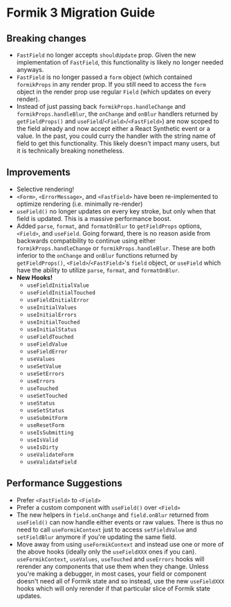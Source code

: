 # Formik 3 Migration Guide

## Breaking changes

- `FastField` no longer accepts `shouldUpdate` prop. Given the new implementation of `FastField`, this functionality is likely no longer needed anyways.
- `FastField` is no longer passed a `form` object (which contained `formikProps` in any render prop. If you still need to access the `form` object in the render prop use regular `Field` (which updates on every render).
- Instead of just passing back `formikProps.handleChange` and `formikProps.handleBlur`, the `onChange` and `onBlur` handlers returned by `getFieldProps()` and `useField`/`<Field>`/`<FastField>`) are now scoped to the field already and now accept either a React Synthetic event or a value. In the past, you could curry the handler with the string name of field to get this functionality. This likely doesn't impact many users, but it is technically breaking nonetheless.

## Improvements

- Selective rendering!
- `<Form>`, `<ErrorMessage>`, and `<FastField>` have been re-implemented to optimize rendering (i.e. minimally re-render)
- `useField()` no longer updates on every key stroke, but only when that field is updated. This is a massive performance boost.
- Added `parse`, `format`, and `formatOnBlur` to `getFieldProps` options, `<Field>`, and `useField`. Going forward, there is no reason aside from backwards compatibility to continue using either `formikProps.handleChange` or `formikProps.handleBlur`. These are both inferior to the `onChange` and `onBlur` functions returned by `getFieldProps()`, `<Field>`/`<FastField>`'s `field` object, or `useField` which have the ability to utilize `parse`, `format`, and `formatOnBlur`.
- **New Hooks!**
  - `useFieldInitialValue`
  - `useFieldInitialTouched`
  - `useFieldInitialError`
  - `useInitialValues`
  - `useInitialErrors`
  - `useInitialTouched`
  - `useInitialStatus`
  - `useFieldTouched`
  - `useFieldValue`
  - `useFieldError`
  - `useValues`
  - `useSetValue`
  - `useSetErrors`
  - `useErrors`
  - `useTouched`
  - `useSetTouched`
  - `useStatus`
  - `useSetStatus`
  - `useSubmitForm`
  - `useResetForm`
  - `useIsSubmitting`
  - `useIsValid`
  - `useIsDirty`
  - `useValidateForm`
  - `useValidateField`

## Performance Suggestions

- Prefer `<FastField>` to `<Field>`
- Prefer a custom component with `useField()` over `<Field>`
- The new helpers in `field.onChange` and `field.onBlur` returned from `useField()` can now handle either events or raw values. There is thus no need to call `useFormikContext` just to access `setFieldValue` and `setFieldBlur` anymore if you're updating the same field.
- Move away from using `useFormikContext` and instead use one or more of the above hooks (ideally only the `useFieldXXX` ones if you can). `useFormikContext`, `useValues`, `useTouched` and `useErrors` hooks will rerender any components that use them when they change. Unless you're making a debugger, in most cases, your field or component doesn't need all of Formik state and so instead, use the new `useFieldXXX` hooks which will only rerender if that particular slice of Formik state updates.

